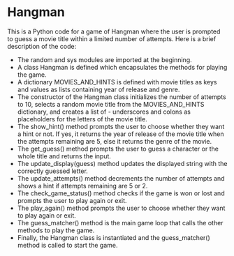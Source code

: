 # Hangman

This is a Python code for a game of Hangman where the user is prompted to guess a movie title within a limited number of attempts. Here is a brief description of the code:

- The random and sys modules are imported at the beginning.
- A class Hangman is defined which encapsulates the methods for playing the game.
- A dictionary MOVIES_AND_HINTS is defined with movie titles as keys and values as lists containing year of release and genre.
- The constructor of the Hangman class initializes the number of attempts to 10, selects a random movie title from the MOVIES_AND_HINTS dictionary, and creates a list of - underscores and colons as placeholders for the letters of the movie title.
- The show_hint() method prompts the user to choose whether they want a hint or not. If yes, it returns the year of release of the movie title when the attempts remaining are 5, else it returns the genre of the movie.
- The get_guess() method prompts the user to guess a character or the whole title and returns the input.
- The update_display(guess) method updates the displayed string with the correctly guessed letter.
- The update_attempts() method decrements the number of attempts and shows a hint if attempts remaining are 5 or 2.
- The check_game_status() method checks if the game is won or lost and prompts the user to play again or exit.
- The play_again() method prompts the user to choose whether they want to play again or exit.
- The guess_matcher() method is the main game loop that calls the other methods to play the game.
- Finally, the Hangman class is instantiated and the guess_matcher() method is called to start the game.
